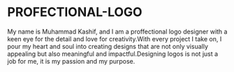 # PROFECTIONAL-LOGO
My name is Muhammad Kashif, and I am a proffectional logo designer with a keen eye for the detail and love for creativity.With every project I take on, I pour my heart and soul into creating designs that are not only visually appealing but also meaningful and impactful.Designing logos is not just a job for me, it is my passion and my purpose. 
